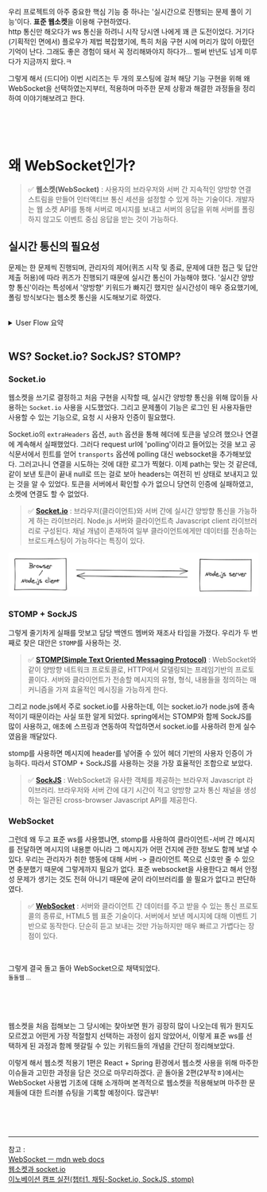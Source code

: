 우리 프로젝트의 아주 중요한 핵심 기능 중 하나는 '실시간으로 진행되는 문제 풀이 기능'이다. **표준 웹소켓**을 이용해 구현하였다. <br/>
http 통신만 해오다가 ws 통신을 하려니 시작 당시엔 나에게 꽤 큰 도전이었다. 거기다 (기획적인 면에서) 플로우가 제법 복잡했기에, 특히 처음 구현 시에 머리가 많이 아팠던 기억이 난다. 그래도 좋은 경험이 돼서 꼭 정리해봐야지 하다가... 벌써 반년도 넘게 미루다가 지금까지 왔다.ㅋ

그렇게 해서 (드디어) 이번 시리즈는 두 개의 포스팅에 걸쳐 해당 기능 구현을 위해 왜 WebSocket을 선택하였는지부터, 적용하며 마주한 문제 상황과 해결한 과정들을 정리하여 이야기해보려고 한다.

<br/>
<br/>
<br/>

# 왜 WebSocket인가?

> ✅ **웹소켓(WebSocket)** : 사용자의 브라우저와 서버 간 지속적인 양방향 연결 스트림을 만들어 인터액티브 통신 세션을 설정할 수 있게 하는 기술이다. 개발자는 웹 소켓 API를 통해 서버로 메시지를 보내고 서버의 응답을 위해 서버를 폴링하지 않고도 이벤트 중심 응답을 받는 것이 가능하다.

## 실시간 통신의 필요성

문제는 한 문제씩 진행되며, 관리자의 제어(퀴즈 시작 및 종료, 문제에 대한 접근 및 답안 제출 허용)에 따라 퀴즈가 진행되기 때문에 실시간 통신이 가능해야 했다. '실시간 양방향 통신'이라는 특성에서 '양방향' 키워드가 빠지긴 했지만 실시간성이 매우 중요했기에, 폴링 방식보다는 웹소켓 통신을 시도해보기로 하였다.

<br/>

<details>
  <summary>User Flow 요약</summary>
  <div markdowm='1'>
  1. 사용자가 문제 풀이 페이지에 접속하면 대기 화면을 보여준다. = 문제 풀이 대기 <br/>
  2. 관리자가 문제에 대한 접근을 허용하면, 해당 문제를 보여준다. = 문제 접근 허용 <br/>
  3. 일정 시간이 지나면 문제에 대한 답안을 제출할 수 있도록 허용한다. = 문제 풀이 허용 <br/>
      - 답이 틀리면 오답 표시, 정답이면 정답 표시 후 다음 문제의 대기 화면으로 넘어감 <br/>  
      - 답을 풀지 않고 그냥 다음 문제의 대기화면으로 넘어갈 수 있음 <br/>
      - 답안 제출은 선착순으로 관리하여 정답자 중 가장 빨리 제출한 사람을 해당 문제의 득점자로 산출 <br/>
  4. 문제가 끝날 때까지 2~3번을 반복 <br/>
  5. 마지막 문제 풀이 및 답안 제출이 끝나면 퀴즈 종료 <br/>
  </div>
</details>

<br/>

## WS? Socket.io? SockJS? STOMP?

### Socket.io

웹소켓을 쓰기로 결정하고 처음 구현을 시작할 때, 실시간 양방향 통신을 위해 많이들 사용하는 `Socket.io` 사용을 시도했었다. 그리고 문제풀이 기능은 로그인 된 사용자들만 사용할 수 있는 기능으로, 요청 시 사용자 인증이 필요했다.

Socket.io의 `extraHeaders` 옵션, `auth` 옵션을 통해 헤더에 토큰을 넣으려 했으나 연결에 계속해서 실패했었다. 그러다 request url에 'polling'이라고 들어있는 것을 보고 공식문서에서 힌트를 얻어 `transports` 옵션에 polling 대신 websocket을 추가해보았다. 그러고나니 연결을 시도하는 것에 대한 로그가 찍혔다. 이제 path는 맞는 것 같은데, 같이 보낸 토큰이 끝내 null로 뜨는 걸로 보아 headers는 여전히 빈 상태로 보내지고 있는 것을 알 수 있었다. 토큰을 서버에서 확인할 수가 없으니 당연히 인증에 실패하였고, 소켓에 연결도 할 수 없었다.

> ✅ **[Socket.io](https://socket.io/docs/v3/)** : 브라우저(클라이언트)와 서버 간에 실시간 양방향 통신을 가능하게 하는 라이브러리. Node.js 서버와 클라이언트측 Javascript client 라이브러리로 구성된다. 채널 개념이 존재하여 일부 클라이언트에게만 데이터를 전송하는 브로드캐스팅이 가능하다는 특징이 있다.

![Socket.io consists of](image.png)

### STOMP + SockJS

그렇게 줄기차게 실패를 맛보고 담당 백엔드 멤버와 재조사 타임을 가졌다. 우리가 두 번째로 찾은 대안은 `STOMP`를 사용하는 것.

> ✅ **[STOMP(Simple Text Oriented Messaging Protocol)](https://stomp.github.io/)** : WebSocket와 같이 양방향 네트워크 프로토콜로, HTTP에서 모델링되는 프레임기반의 프로토콜이다. 서버와 클라이언트가 전송할 메시지의 유형, 형식, 내용들을 정의하는 매커니즘을 가져 효율적인 메시징을 가능하게 한다.

그리고 node.js에서 주로 socket.io를 사용하는데, 이는 socket.io가 node.js에 종속적이기 때문이라는 사실 또한 알게 되었다. spring에서는 STOMP와 함께 SockJS를 많이 사용하고, 애초에 스프링과 연동하여 작업하면서 socket.io를 사용하려 한게 실수였음을 깨달았다.

stomp를 사용하면 메시지에 header를 넣어줄 수 있어 헤더 기반의 사용자 인증이 가능하다. 따라서 STOMP + SockJS를 사용하는 것을 가장 효율적인 조합으로 보았다.

> ✅ **[SockJS](https://github.com/sockjs/sockjs-client)** : WebSocket과 유사한 객체를 제공하는 브라우저 Javascript 라이브러리. 브라우저와 서버 간에 대기 시간이 적고 양방향 교차 통신 채널을 생성하는 일관된 cross-browser Javascript API를 제공한다.

### WebSocket

그런데 왜 두고 표준 ws를 사용했냐면, stomp를 사용하여 클라이언트-서버 간 메시지를 전달하면 메시지의 내용뿐 아니라 그 메시지가 어떤 건지에 관한 정보도 함께 보낼 수 있다. 우리는 관리자가 취한 행동에 대해 서버 -> 클라이언트 쪽으로 신호만 줄 수 있으면 충분했기 때문에 그렇게까지 필요가 없다. 표준 websocket을 사용한다고 해서 안정성 문제가 생기는 것도 전혀 아니기 때문에 굳이 라이브러리를 쓸 필요가 없다고 판단하였다.

> ✅ **[WebSocket](https://developer.mozilla.org/ko/docs/Web/API/WebSocket)** : 서버와 클라이언트 간 데이터를 주고 받을 수 있는 통신 프로토콜의 종류로, HTML5 웹 표준 기술이다. 서버에서 보낸 메시지에 대해 이벤트 기반으로 동작한다. 단순히 듣고 보내는 것만 가능하지만 매우 빠르고 가볍다는 장점이 있다.

<br/>

그렇게 결국 돌고 돌아 WebSocket으로 채택되었다. <br/>
<small>돌돌웹 ...</small>

<br/>
<br/>
<br/>

웹소켓을 처음 접해보는 그 당시에는 찾아보면 뭔가 굉장히 많이 나오는데 뭐가 뭔지도 모르겠고 어떤게 가장 적절할지 선택하는 과정이 쉽지 않았어서, 이렇게 표준 ws를 선택하게 된 과정과 함께 헷갈릴 수 있는 키워드들의 개념을 간단히 정리해보았다.

이렇게 해서 웹소켓 적용기 1편은 React + Spring 환경에서 웹소켓 사용을 위해 마주한 이슈들과 고민한 과정을 담은 것으로 마무리하겠다. 곧 돌아올 2편(2부작ㅎ)에서는 WebSocket 사용법 기초에 대해 소개하며 본격적으로 웹소켓을 적용해보며 마주한 문제들에 대한 트러블 슈팅을 기록할 예정이다. 많관부!

<br/>
<br/>
<br/>

---

참고 : <br/>
[WebSocket ㅡ mdn web docs](https://developer.mozilla.org/ko/docs/Web/API/WebSocket) <br/>
[웹소켓과 socket.io](https://www.peterkimzz.com/websocket-vs-socket-io) <br/>
[이노베이션 캠프 실전(챕터1. 채팅-Socket.io, SockJS, stomp)](https://velog.io/@thfl3363/%EC%9D%B4%EB%85%B8%EB%B2%A0%EC%9D%B4%EC%85%98-%EC%BA%A0%ED%94%84-%EC%8B%A4%EC%A0%84-%EC%B1%95%ED%84%B01.%EC%B1%84%ED%8C%85)
